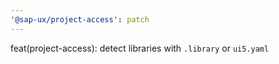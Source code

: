 ```yaml
---
'@sap-ux/project-access': patch
---
```


feat(project-access): detect libraries with `.library` or `ui5.yaml`
